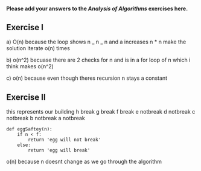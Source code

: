#### Please add your answers to the **_Analysis of Algorithms_** exercises here.

## Exercise I

a) O(n) because the loop shows n _ n _ n and a increases n \* n make the solution iterate o(n) times

b) o(n^2) becuase there are 2 checks for n and is in a for loop of n which i think makes o(n^2)

c) o(n) because even though theres recursion n stays a constant

## Exercise II

this represents our building
h break
g break
f break
e notbreak
d notbreak
c notbreak
b notbreak
a notbreak

```
def eggSaftey(n):
    if n < f:
        return 'egg will not break'
    else:
        return 'egg will break'
```

o(n) because n doesnt change as we go through the algorithm
